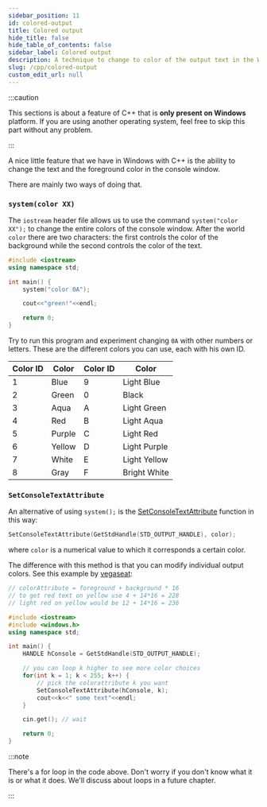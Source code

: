```yaml
---
sidebar_position: 11
id: colored-output
title: Colored output
hide_title: false
hide_table_of_contents: false
sidebar_label: Colored output
description: A technique to change to color of the output text in the Windows console.
slug: /cpp/colored-output
custom_edit_url: null
---
```


:::caution

This sections is about a feature of C++ that is **only present on Windows** platform. If you are using another operating system, feel free to skip this part without any problem.

:::

A nice little feature that we have in Windows with C++ is the ability to change the text and the foreground color in the console window.

There are mainly two ways of doing that.

### `system(color XX)`

The `iostream` header file allows us to use the command `system("color XX");` to change the entire colors of the console window. After the world `color` there are two characters: the first controls the color of the background while the second controls the color of the text.

```cpp {5}
#include <iostream>
using namespace std;

int main() {
    system("color 0A");

    cout<<"green!"<<endl;

    return 0;
}
```

Try to run this program and experiment changing `0A` with other numbers or letters. These are the different colors you can use, each with his own ID.

| Color ID | Color  | Color ID | Color        |
|----------|--------|----------|--------------|
| 1        | Blue   | 9        | Light Blue   |
| 2        | Green  | 0        | Black        |
| 3        | Aqua   | A        | Light Green  |
| 4        | Red    | B        | Light Aqua   |
| 5        | Purple | C        | Light Red    |
| 6        | Yellow | D        | Light Purple |
| 7        | White  | E        | Light Yellow |
| 8        | Gray   | F        | Bright White |

### `SetConsoleTextAttribute`

An alternative of using `system();` is the [SetConsoleTextAttribute](https://docs.microsoft.com/en-us/windows/console/setconsoletextattribute) function in this way:

```cpp
SetConsoleTextAttribute(GetStdHandle(STD_OUTPUT_HANDLE), color);
```

where `color` is a numerical value to which it corresponds a certain color.

The difference with this method is that you can modify individual output colors. See this example by [vegaseat](https://www.daniweb.com/programming/software-development/code/216345/add-a-little-color-to-your-console-text):

```cpp
// colorAttribute = foreground + background * 16
// to get red text on yellow use 4 + 14*16 = 228
// light red on yellow would be 12 + 14*16 = 236

#include <iostream>
#include <windows.h>
using namespace std;

int main() {
    HANDLE hConsole = GetStdHandle(STD_OUTPUT_HANDLE);

    // you can loop k higher to see more color choices
    for(int k = 1; k < 255; k++) {
        // pick the colorattribute k you want
        SetConsoleTextAttribute(hConsole, k);
        cout<<k<<" some text"<<endl;
    }

    cin.get(); // wait

    return 0;
}
```

:::note

There's a for loop in the code above. Don't worry if you don't know what it is or what it does. We'll discuss about loops in a future chapter.

:::